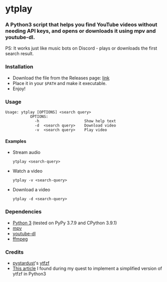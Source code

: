 # ytplay

### A Python3 script that helps you find YouTube videos without needing API keys, and opens or downloads it using mpv and youtube-dl.

PS: It works just like music bots on Discord - plays or downloads the first search result.

### Installation
- Download the file from the Releases page: [link](https://github.com/cybarspace/ytplay/releases/download/v1.0.0/ytplay.py)
- Place it in your `$PATH` and make it executable.
- Enjoy!

### Usage
```
Usage: ytplay [OPTIONS] <search query>
           OPTIONS:
             -h                    Show help text
             -d  <search query>    Download video
             -v  <search query>    Play video
```

#### Examples
- Stream audio

	`ytplay <search-query>`

- Watch a video

	`ytplay -v <search-query>`

- Download a video

	`ytplay -d <search-query>`

### Dependencies
- [Python 3](https://www.python.org/downloads/) (tested on PyPy 3.7.9 and CPython 3.9.1)
- [mpv](https://github.com/mpv-player/mpv)
- [youtube-dl](https://github.com/ytdl-org/youtube-dl)
- [ffmpeg](https://github.com/FFmpeg/FFmpeg)

### Credits
- [pystardust](https://github.com/pystardust)'s [ytfzf](https://github.com/pystardust/ytfzf)
- [This article](https://www.codeproject.com/articles/873060/python-search-youtube-for-video) I found during my quest to implement a simplified version of ytfzf in Python3
